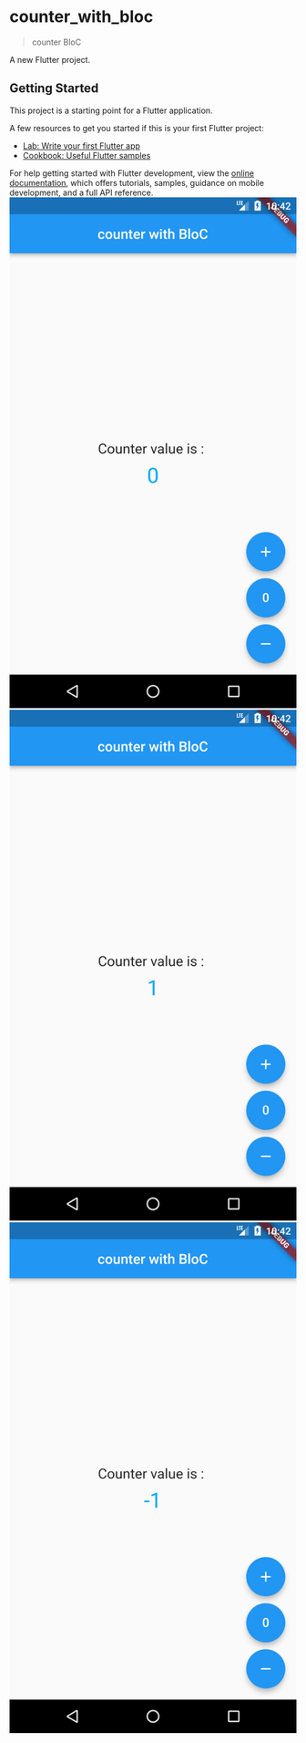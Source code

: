# counter_with_bloc
> counter BloC

A new Flutter project.

## Getting Started

This project is a starting point for a Flutter application.

A few resources to get you started if this is your first Flutter project:

- [Lab: Write your first Flutter app](https://docs.flutter.dev/get-started/codelab)
- [Cookbook: Useful Flutter samples](https://docs.flutter.dev/cookbook)

For help getting started with Flutter development, view the
[online documentation](https://docs.flutter.dev/), which offers tutorials,
samples, guidance on mobile development, and a full API reference.
![page 1](/assets/Screenshot_1671266549.png)
![page 2](/assets/Screenshot_1671266559.png)
![page 3](/assets/Screenshot_1671266565.png)
